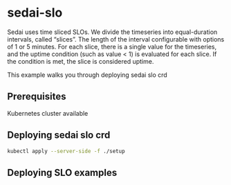 # sedai-slo
Sedai uses time sliced SLOs. We divide the timeseries into equal-duration intervals, called “slices”. The length of the interval configurable with options of 1 or 5 minutes. For each slice, there is a single value for the timeseries, and the uptime condition (such as value < 1) is evaluated for each slice. If the condition is met, the slice is considered uptime.

This example walks you through deploying sedai slo crd 

## Prerequisites
Kubernetes cluster available

## Deploying sedai slo crd

```bash
kubectl apply --server-side -f ./setup
```

## Deploying SLO examples
```
```